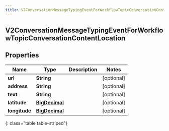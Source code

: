 ```yaml
---
title: V2ConversationMessageTypingEventForWorkflowTopicConversationContentLocation
---
```


## V2ConversationMessageTypingEventForWorkflowTopicConversationContentLocation

## Properties

| Name          | Type                                                 | Description | Notes      |
| ------------- | ---------------------------------------------------- | ----------- | ---------- |
| **url**       | <!----><!---->**String**<!---->                      |             | [optional] |
| **address**   | <!----><!---->**String**<!---->                      |             | [optional] |
| **text**      | <!----><!---->**String**<!---->                      |             | [optional] |
| **latitude**  | <!----><!---->[**BigDecimal**](BigDecimal.md)<!----> |             | [optional] |
| **longitude** | <!----><!---->[**BigDecimal**](BigDecimal.md)<!----> |             | [optional] |

{: class="table table-striped"}
